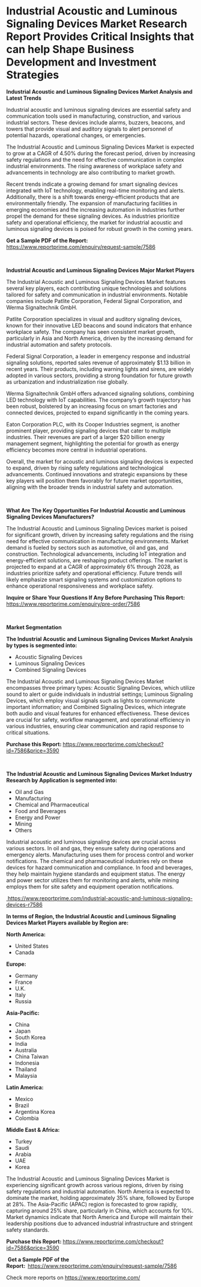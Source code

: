 <p><h1>Industrial Acoustic and Luminous Signaling Devices Market Research Report Provides Critical Insights that can help Shape Business Development and Investment Strategies</h1></p><p><strong>Industrial Acoustic and Luminous Signaling Devices Market Analysis and Latest Trends</strong></p>
<p><p>Industrial acoustic and luminous signaling devices are essential safety and communication tools used in manufacturing, construction, and various industrial sectors. These devices include alarms, buzzers, beacons, and towers that provide visual and auditory signals to alert personnel of potential hazards, operational changes, or emergencies. </p><p>The Industrial Acoustic and Luminous Signaling Devices Market is expected to grow at a CAGR of 4.50% during the forecast period, driven by increasing safety regulations and the need for effective communication in complex industrial environments. The rising awareness of workplace safety and advancements in technology are also contributing to market growth. </p><p>Recent trends indicate a growing demand for smart signaling devices integrated with IoT technology, enabling real-time monitoring and alerts. Additionally, there is a shift towards energy-efficient products that are environmentally friendly. The expansion of manufacturing facilities in emerging economies and the increasing automation in industries further propel the demand for these signaling devices. As industries prioritize safety and operational efficiency, the market for industrial acoustic and luminous signaling devices is poised for robust growth in the coming years.</p></p>
<p><strong>Get a Sample PDF of the Report:&nbsp;</strong> <a href="https://www.reportprime.com/enquiry/request-sample/7586?utm_campaign=2939&utm_medium=2&utm_source=Github&utm_content=ia&utm_term=19032025&utm_id=industrial-acoustic-and-luminous-signaling-devices">https://www.reportprime.com/enquiry/request-sample/7586</a></p>
<p>&nbsp;</p>
<p><strong>Industrial Acoustic and Luminous Signaling Devices Major Market Players</strong></p>
<p><p>The Industrial Acoustic and Luminous Signaling Devices Market features several key players, each contributing unique technologies and solutions tailored for safety and communication in industrial environments. Notable companies include Patlite Corporation, Federal Signal Corporation, and Werma Signaltechnik GmbH.</p><p>Patlite Corporation specializes in visual and auditory signaling devices, known for their innovative LED beacons and sound indicators that enhance workplace safety. The company has seen consistent market growth, particularly in Asia and North America, driven by the increasing demand for industrial automation and safety protocols.</p><p>Federal Signal Corporation, a leader in emergency response and industrial signaling solutions, reported sales revenue of approximately $1.13 billion in recent years. Their products, including warning lights and sirens, are widely adopted in various sectors, providing a strong foundation for future growth as urbanization and industrialization rise globally.</p><p>Werma Signaltechnik GmbH offers advanced signaling solutions, combining LED technology with IoT capabilities. The company’s growth trajectory has been robust, bolstered by an increasing focus on smart factories and connected devices, projected to expand significantly in the coming years.</p><p>Eaton Corporation PLC, with its Cooper Industries segment, is another prominent player, providing signaling devices that cater to multiple industries. Their revenues are part of a larger $20 billion energy management segment, highlighting the potential for growth as energy efficiency becomes more central in industrial operations.</p><p>Overall, the market for acoustic and luminous signaling devices is expected to expand, driven by rising safety regulations and technological advancements. Continued innovations and strategic expansions by these key players will position them favorably for future market opportunities, aligning with the broader trends in industrial safety and automation.</p></p>
<p>&nbsp;</p>
<p><strong>What Are The Key Opportunities For Industrial Acoustic and Luminous Signaling Devices Manufacturers?</strong></p>
<p><p>The Industrial Acoustic and Luminous Signaling Devices market is poised for significant growth, driven by increasing safety regulations and the rising need for effective communication in manufacturing environments. Market demand is fueled by sectors such as automotive, oil and gas, and construction. Technological advancements, including IoT integration and energy-efficient solutions, are reshaping product offerings. The market is projected to expand at a CAGR of approximately 6% through 2028, as industries prioritize safety and operational efficiency. Future trends will likely emphasize smart signaling systems and customization options to enhance operational responsiveness and workplace safety.</p></p>
<p><strong>Inquire or Share Your Questions If Any Before Purchasing This Report:</strong> <a href="https://www.reportprime.com/enquiry/pre-order/7586?utm_campaign=2939&utm_medium=2&utm_source=Github&utm_content=ia&utm_term=19032025&utm_id=industrial-acoustic-and-luminous-signaling-devices">https://www.reportprime.com/enquiry/pre-order/7586</a></p>
<p>&nbsp;</p>
<p><strong>Market Segmentation</strong></p>
<p><strong>The Industrial Acoustic and Luminous Signaling Devices Market Analysis by types is segmented into:</strong></p>
<p><ul><li>Acoustic Signaling Devices</li><li>Luminous Signaling Devices</li><li>Combined Signaling Devices</li></ul></p>
<p><p>The Industrial Acoustic and Luminous Signaling Devices Market encompasses three primary types: Acoustic Signaling Devices, which utilize sound to alert or guide individuals in industrial settings; Luminous Signaling Devices, which employ visual signals such as lights to communicate important information; and Combined Signaling Devices, which integrate both audio and visual features for enhanced effectiveness. These devices are crucial for safety, workflow management, and operational efficiency in various industries, ensuring clear communication and rapid response to critical situations.</p></p>
<p><strong>Purchase this Report:&nbsp;</strong><a href="https://www.reportprime.com/checkout?id=7586&price=3590&utm_campaign=2939&utm_medium=2&utm_source=Github&utm_content=ia&utm_term=19032025&utm_id=industrial-acoustic-and-luminous-signaling-devices">https://www.reportprime.com/checkout?id=7586&price=3590</a></p>
<p>&nbsp;</p>
<p><strong>The Industrial Acoustic and Luminous Signaling Devices Market Industry Research by Application is segmented into:</strong></p>
<p><ul><li>Oil and Gas</li><li>Manufacturing</li><li>Chemical and Pharmaceutical</li><li>Food and Beverages</li><li>Energy and Power</li><li>Mining</li><li>Others</li></ul></p>
<p><p>Industrial acoustic and luminous signaling devices are crucial across various sectors. In oil and gas, they ensure safety during operations and emergency alerts. Manufacturing uses them for process control and worker notifications. The chemical and pharmaceutical industries rely on these devices for hazard communication and compliance. In food and beverages, they help maintain hygiene standards and equipment status. The energy and power sector utilizes them for monitoring and alerts, while mining employs them for site safety and equipment operation notifications.</p></p>
<p><a href="https://www.reportprime.com/industrial-acoustic-and-luminous-signaling-devices-r7586?utm_campaign=2939&utm_medium=2&utm_source=Github&utm_content=ia&utm_term=19032025&utm_id=industrial-acoustic-and-luminous-signaling-devices">&nbsp;https://www.reportprime.com/industrial-acoustic-and-luminous-signaling-devices-r7586</a></p>
<p><strong>In terms of Region, the Industrial Acoustic and Luminous Signaling Devices Market Players available by Region are:</strong></p>
<p>
    <p> <strong> North America: </strong>
        <ul>
            <li>United States</li>
            <li>Canada</li>
        </ul>
        </p> 
    <p> <strong> Europe: </strong>
        <ul>
            <li>Germany</li>
            <li>France</li>
            <li>U.K.</li>
            <li>Italy</li>
            <li>Russia</li>
        </ul>
        </p> 
    <p> <strong> Asia-Pacific: </strong>
        <ul>
            <li>China</li>
            <li>Japan</li>
            <li>South Korea</li>
            <li>India</li>
            <li>Australia</li>
            <li>China Taiwan</li>
            <li>Indonesia</li>
            <li>Thailand</li>
            <li>Malaysia</li>
        </ul>
        </p> 
    <p> <strong> Latin America: </strong>
        <ul>
            <li>Mexico</li>
            <li>Brazil</li>
            <li>Argentina Korea</li>
            <li>Colombia</li>
        </ul>
        </p> 
    <p> <strong> Middle East & Africa: </strong>
        <ul>
            <li>Turkey</li>
            <li>Saudi</li>
            <li>Arabia</li>
            <li>UAE</li>
            <li>Korea</li>
        </ul>
    </p>
    </p>
<p><p>The Industrial Acoustic and Luminous Signaling Devices Market is experiencing significant growth across various regions, driven by rising safety regulations and industrial automation. North America is expected to dominate the market, holding approximately 35% share, followed by Europe at 28%. The Asia-Pacific (APAC) region is forecasted to grow rapidly, capturing around 25% share, particularly in China, which accounts for 10%. Market dynamics indicate that North America and Europe will maintain their leadership positions due to advanced industrial infrastructure and stringent safety standards.</p></p>
<p><strong>Purchase this Report: </strong><a href="https://www.reportprime.com/checkout?id=7586&price=3590&utm_campaign=2939&utm_medium=2&utm_source=Github&utm_content=ia&utm_term=19032025&utm_id=industrial-acoustic-and-luminous-signaling-devices">https://www.reportprime.com/checkout?id=7586&price=3590</a></p>
<p>&nbsp;<strong>Get a Sample PDF of the Report:&nbsp;&nbsp;</strong><a href="https://www.reportprime.com/enquiry/request-sample/7586?utm_campaign=2939&utm_medium=2&utm_source=Github&utm_content=ia&utm_term=19032025&utm_id=industrial-acoustic-and-luminous-signaling-devices">https://www.reportprime.com/enquiry/request-sample/7586</a></p>
<p><strong></strong></p>
<p>Check more reports on <a href="https://www.reportprime.com/?utm_campaign=2939&utm_medium=2&utm_source=Github&utm_content=ia&utm_term=19032025&utm_id=industrial-acoustic-and-luminous-signaling-devices">https://www.reportprime.com/</a></p>